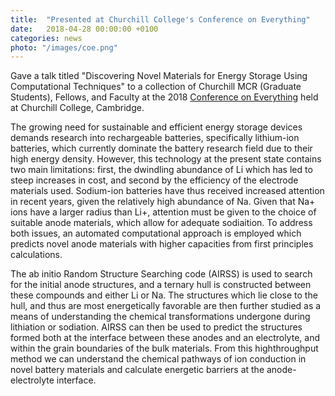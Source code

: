 ```yaml
---
title:  "Presented at Churchill College's Conference on Everything"
date:   2018-04-28 00:00:00 +0100
categories: news
photo: "/images/coe.png"
---
```


Gave a talk titled "Discovering Novel Materials for Energy Storage Using Computational Techniques" to a collection of Churchill MCR (Graduate Students), Fellows, and Faculty at the 2018 [Conference on Everything](http://mcr.chu.cam.ac.uk/activities/conference-on-everything/) held at Churchill College, Cambridge. 

The growing need for sustainable and efficient energy storage devices demands research
into rechargeable batteries, specifically lithium-ion batteries, which currently dominate
the battery research field due to their high energy density. However, this technology at
the present state contains two main limitations: first, the dwindling abundance of Li which
has led to steep increases in cost, and second by the efficiency of the electrode materials
used. Sodium-ion batteries have thus received increased attention in recent years, given
the relatively high abundance of Na. Given that Na+ ions have a larger radius than Li+,
attention must be given to the choice of suitable anode materials, which allow for
adequate sodiaition. To address both issues, an automated computational approach is
employed which predicts novel anode materials with higher capacities from first
principles calculations.

The ab initio Random Structure Searching code (AIRSS) is used to search for the initial
anode structures, and a ternary hull is constructed between these compounds and either
Li or Na. The structures which lie close to the hull, and thus are most energetically
favorable are then further studied as a means of understanding the chemical
transformations undergone during lithiation or sodiation. AIRSS can then be used to
predict the structures formed both at the interface between these anodes and an
electrolyte, and within the grain boundaries of the bulk materials. From this highthroughput
method we can understand the chemical pathways of ion conduction in novel
battery materials and calculate energetic barriers at the anode-electrolyte interface.

